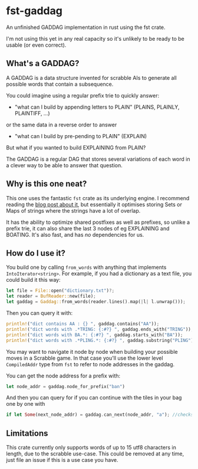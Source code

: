 # fst-gaddag

An unfinished GADDAG implementation in rust using the fst crate.

I'm not using this yet in any real capacity so it's unlikely to be ready to be usable (or even correct).

What's a GADDAG?
----
A GADDAG is a data structure invented for scrabble AIs to generate all possible words that contain a subsequence.

You could imagine using a regular prefix trie to quickly answer:

* "what can I build by appending letters to PLAIN" (PLAINS, PLAINLY, PLAINTIFF, ...)

or the same data in a reverse order to answer
* "what can I build by pre-pending to PLAIN" (EXPLAIN)

But what if you wanted to build EXPLAINING from PLAIN?

The GADDAG is a regular DAG that stores several variations of each word in a clever way to be able to answer that question.

Why is this one neat?
---
This one uses the fantastic `fst` crate as its underlying engine. I recommend reading the [blog post about it](https://blog.burntsushi.net/transducers/), but essentially it
optimises storing Sets or Maps of strings where the strings have a lot of overlap.

It has the ability to optimize shared postfixes as well as prefixes, so unlike a prefix trie, it can also share the last 3 nodes of eg
EXPLAINING and BOATING. It's also fast, and has _no_ dependencies for us.

How do I use it?
---

You build one by calling `from_words` with anything that implements `IntoIterator<string>`. For example, if you had a dictionary as a text file, you could
build it this way:

```rust
let file = File::open("dictionary.txt")?;
let reader = BufReader::new(file);
let gaddag = Gaddag::from_words(reader.lines().map(|l| l.unwrap()));
 ```
  
Then you can query it with:
```rust
println!("dict contains AA : {} ", gaddag.contains("AA"));
println!("dict words with .*TRING: {:#?} ", gaddag.ends_with("TRING"));
println!("dict words with BA.*: {:#?} ", gaddag.starts_with("BA"));
println!("dict words with .*PLING.*: {:#?} ", gaddag.substring("PLING"));
```

You may want to navigate it node by node when building your possible moves in a Scrabble game.
In that case you'll use the lower level `CompiledAddr` type from `fst` to refer to node addresses in the
gaddag.

You can get the node address for a prefix with:
```rust
let node_addr = gaddag.node_for_prefix("ban")
```
And then you can query for if you can continue with the tiles in your bag one by one with
```rust
if let Some(next_node_addr) = gaddag.can_next(node_addr, "a"); //checks if there is a word in the dictionary with the prefix "bana"
```

Limitations
----
This crate currently only supports words of up to 15 utf8 characters in length, due to the scrabble use-case.
This could be removed at any time, just file an issue if this is a use case you have.